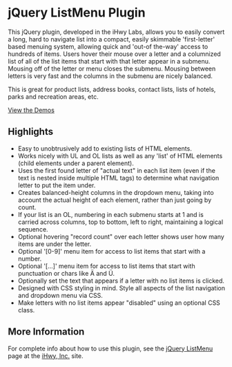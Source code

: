 # jQuery ListMenu Plugin

This jQuery plugin, developed in the iHwy Labs, allows you to easily convert a
long, hard to navigate list into a compact, easily skimmable 'first-letter'
based menuing system, allowing quick and 'out-of the-way' access to hundreds
of items. Users hover their mouse over a letter and a columnized list of all
of the list items that start with that letter appear in a submenu. Mousing off
of the letter or menu closes the submenu. Mousing between letters is very fast
and the columns in the submenu are nicely balanced.

This is great for product lists, address books, contact lists, lists of
hotels, parks and recreation areas, etc.

[View the Demos](http://www.ihwy.com/Labs/demos/current/jquery-listmenu-plugin.aspx)

## Highlights

  * Easy to unobtrusively add to existing lists of HTML elements.
  * Works nicely with UL and OL lists as well as any 'list' of HTML elements (child elements under a parent element).
  * Uses the first found letter of "actual text" in each list item (even if the text is nested inside multiple HTML tags) to determine what navigation letter to put the item under.
  * Creates balanced-height columns in the dropdown menu, taking into account the actual height of each element, rather than just going by count.
  * If your list is an OL, numbering in each submenu starts at 1 and is carried across columns, top to bottom, left to right, maintaining a logical sequence.
  * Optional hovering "record count" over each letter shows user how many items are under the letter.
  * Optional '[0-9]' menu item for access to list items that start with a number.
  * Optional '[...]' menu item for access to list items that start with punctuation or chars like &Auml; and &Uuml;.
  * Optionally set the text that appears if a letter with no list items is clicked.
  * Designed with CSS styling in mind. Style all aspects of the list navigation and dropdown menu via CSS.
  * Make letters with no list items appear "disabled" using an optional CSS class.

## More Information

For complete info about how to use this plugin, see the [jQuery ListMenu](http://www.ihwy.com/labs/jquery-listmenu-plugin.aspx) page at the [iHwy, Inc.](http://www.ihwy.com) site.


